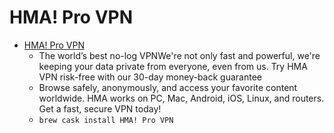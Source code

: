 # HMA! Pro VPN
- [HMA! Pro VPN](https://www.hidemyass.com/index)
  -  The world’s best  no-log VPNWe're not only fast and powerful, we're keeping your data private from everyone, even from us. Try HMA VPN risk-free with our 30-day money-back guarantee
  - Browse safely, anonymously, and access your favorite content worldwide. HMA works on PC, Mac, Android, iOS, Linux, and routers. Get a fast, secure VPN today!
  - `brew cask install HMA! Pro VPN`
